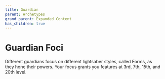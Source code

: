 ```yaml
---
title: Guardian
parent: Archetypes
grand_parent: Expanded Content
has_children: true
---
```


# Guardian Foci 

Different guardians focus on different lightsaber styles, called Forms, as they hone their powers. Your focus grants you features at 3rd, 7th, 15th, and 20th level.
